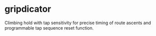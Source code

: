 # gripdicator
Climbing hold with tap sensitivity for precise timing of route ascents and programmable tap sequence reset function.
